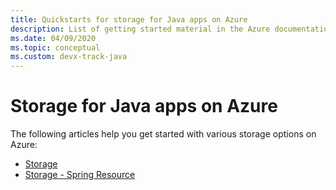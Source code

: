 ```yaml
---
title: Quickstarts for storage for Java apps on Azure
description: List of getting started material in the Azure documentation for storage for Java apps.
ms.date: 04/09/2020
ms.topic: conceptual
ms.custom: devx-track-java
---
```


# Storage for Java apps on Azure

The following articles help you get started with various storage options on Azure:

- [Storage](/azure/storage/blobs/storage-quickstart-blobs-java)
- [Storage - Spring Resource](../spring-framework/configure-spring-boot-starter-java-app-with-azure-storage.md)